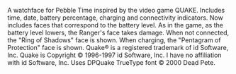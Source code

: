 A watchface for Pebble Time inspired by the video game QUAKE.  Includes time, date, battery percentage, charging and connectivity indicators. Now includes faces that correspond to the battery level. As in the game, as the battery level lowers, the Ranger's face takes damage. When not connected, the "Ring of Shadows" face is shown. When charging, the "Pentagram of Protection" face is shown.  Quake® is a registered trademark of id Software, Inc. Quake is Copyright © 1996-1997 id Software, Inc. I have no affiliation with id Software, Inc. Uses DPQuake TrueType font © 2000 Dead Pete.